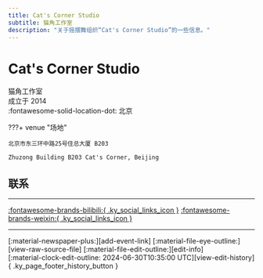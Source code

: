 ```yaml
---
title: Cat's Corner Studio
subtitle: 猫角工作室
description: "关于摇摆舞组织“Cat's Corner Studio”的一些信息。"
---
```


# Cat's Corner Studio

猫角工作室  
成立于 2014  
:fontawesome-solid-location-dot: 北京  


???+ venue "场地"

    北京市东三环中路25号住总大厦 B203  
      
    Zhuzong Building B203 Cat's Corner, Beijing  

## 联系


---

 [:fontawesome-brands-bilibili:{ .ky_social_links_icon }](https://space.bilibili.com/59075953) [:fontawesome-brands-weixin:{ .ky_social_links_icon }](https://mp.weixin.qq.com/s/jf8V5fLggbVY45FRw_hZAg)

---

<div class="ky_page_footer" markdown>
<div class="ky_page_footer_trailing" markdown="span">
[:material-newspaper-plus:][add-event-link]
[:material-file-eye-outline:][view-raw-source-file]
[:material-file-edit-outline:][edit-info]
</div>
<div class="ky_page_footer_leading" markdown="span">
[:material-clock-edit-outline: 2024-06-30T10:35:00 UTC][view-edit-history]{ .ky_page_footer_history_button }
</div>
</div>

[add-event-link]: https://github.com/swingdance/events/issues/new?assignees=&labels=add+event&projects=&template=02-add_entity.yml&title=Add%20Event%3A%20zh_CN%20%E2%80%A2%20%3CName%3E&region=zh_CN&province=Beijing&city=Beijing&org_id=cats-corner-studio "添加活动"
[view-raw-source-file]: https://github.com/swingdance/orgs/blob/main/zh_CN/cats-corner-studio.json "查看原始源文件"
[edit-info]: https://github.com/swingdance/orgs/issues/new?assignees=&labels=update+org&projects=&template=03-update_entity.yml&title=Update%20Org%3A%20zh_CN%20%E2%80%A2%20Cat%27s%20Corner%20Studio&region=zh_CN&id=cats-corner-studio&name=Cat%27s%20Corner%20Studio "编辑信息"

[view-edit-history]: https://github.com/swingdance/orgs/commits/main/zh_CN/cats-corner-studio.json "查看编辑历史"
